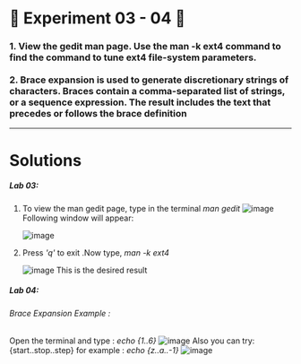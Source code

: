 <h1>
  🚀 Experiment 03 - 04 🚀
</h1>

<h3>
1. View the gedit man page. Use the man -k ext4 command to find the command to tune ext4 file-system parameters.
  <br><br>
2. Brace expansion is used to generate discretionary strings of characters. Braces contain a comma-separated list of strings,  or a sequence expression. The result includes the text that  precedes or follows the brace definition
</h3>

<hr>

<h1>
  Solutions
</h1>

<h5>
  Lab 03:
</h5>

1. To view the man gedit page, type in the terminal
   <i>
     man gedit
   </i>
  ![image](https://github.com/user-attachments/assets/a31fdd8f-ddcd-4ba2-906c-e2cd3d9fe0e1)
   Following window will appear:

   ![image](https://github.com/user-attachments/assets/95caa68b-d1a6-4a5f-bbfe-a9f9b836ffea)

2. Press <i> 'q' </i> to exit .Now type,
    <i>
  man -k ext4
   </i>
   
   ![image](https://github.com/user-attachments/assets/82aedd4a-5c91-4028-ba2f-1c7278fd6166)
   This is the desired result


<h5>
  Lab 04: 
</h5>

<h6>
  Brace Expansion Example : 
</h6>

  Open the terminal and type :
   <i>echo {1..6}</i>
   ![image](https://github.com/user-attachments/assets/65b62f0f-94cc-4c9a-9f67-806a3cb46d36)
   Also you can try: {start..stop..step}
   for example : <i> echo {z..a..-1} </i>
   ![image](https://github.com/user-attachments/assets/7a976d5a-94b6-45af-a681-b9d4ae8f178c)



